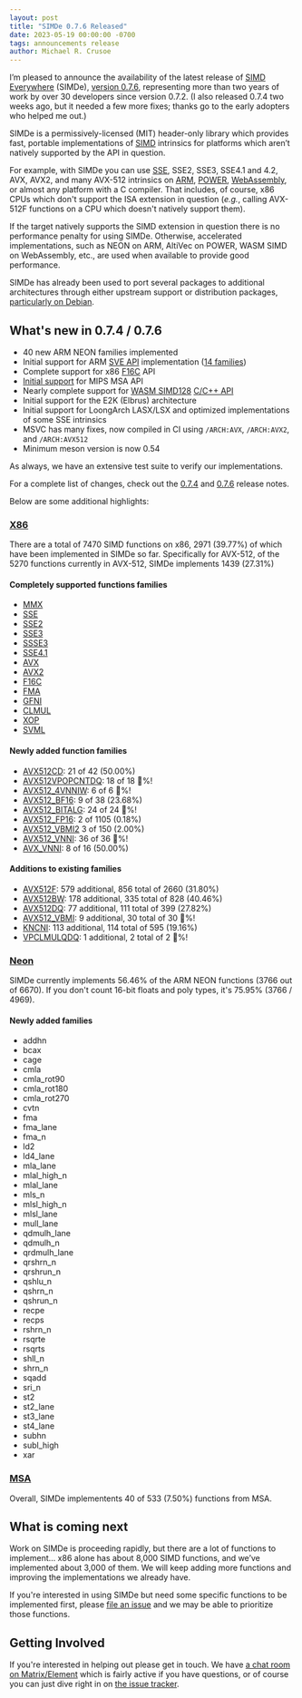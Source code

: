 ```yaml
---
layout: post
title: "SIMDe 0.7.6 Released"
date: 2023-05-19 00:00:00 -0700
tags: announcements release
author: Michael R. Crusoe
---
```


I’m pleased to announce the availability of the latest release of [SIMD
Everywhere](https://github.com/simd-everywhere/simde) (SIMDe),
[version 0.7.6](https://github.com/simd-everywhere/simde/releases),
representing more than two years of work by over 30 developers since
version 0.7.2. (I also released 0.7.4 two weeks ago, but it needed a few more
fixes; thanks go to the early adopters who helped me out.)

SIMDe is a permissively-licensed (MIT) header-only library which
provides fast, portable implementations of
[SIMD](https://en.wikipedia.org/wiki/SIMD) intrinsics for platforms
which aren’t natively supported by the API in question.

For example, with SIMDe you can use
[SSE](https://en.wikipedia.org/wiki/Streaming_SIMD_Extensions), SSE2, SSE3,
SSE4.1 and 4.2, AVX, AVX2, and many AVX-512 intrinsics on
[ARM](https://en.wikipedia.org/wiki/ARM_architecture),
[POWER](https://en.wikipedia.org/wiki/IBM_POWER_instruction_set_architecture),
[WebAssembly](https://webassembly.org/), or almost any platform with a
C compiler.  That includes, of course, x86 CPUs which don't support
the ISA extension in question (*e.g.*, calling AVX-512F functions on a
CPU which doesn't natively support them).

If the target natively supports the SIMD extension in question there
is no performance penalty for using SIMDe.  Otherwise, accelerated
implementations, such as NEON on ARM, AltiVec on POWER, WASM SIMD on
WebAssembly, etc., are used when available to provide good
performance.

SIMDe has already been used to port several packages to additional
architectures through either upstream support or distribution
packages, [particularly on
Debian](https://wiki.debian.org/SIMDEverywhere).

## What's new in 0.7.4 / 0.7.6

- 40 new ARM NEON families implemented
- Initial support for ARM [SVE API](https://developer.arm.com/Architectures/Scalable%20Vector%20Extensions) implementation ([14 families](https://github.com/simd-everywhere/simde/issues/609))
- Complete support for x86 [F16C](https://en.wikipedia.org/wiki/F16C) API
- [Initial support](https://github.com/simd-everywhere/implementation-status/blob/main/msa.md) for MIPS MSA API
- Nearly complete support for [WASM SIMD128](https://github.com/WebAssembly/simd/blob/main/proposals/simd/SIMD.md) [C/C++ API](https://github.com/llvm/llvm-project/blob/main/clang/lib/Headers/wasm_simd128.h)
- Initial support for the E2K (Elbrus) architecture
- Initial support for LoongArch LASX/LSX and optimized implementations of some SSE intrinsics
- MSVC has many fixes, now compiled in CI using `/ARCH:AVX`, `/ARCH:AVX2`, and `/ARCH:AVX512`
- Minimum meson version is now 0.54

As always, we have an extensive test suite to verify our
implementations.

For a complete list of changes, check out the [0.7.4](https://github.com/simd-everywhere/simde/releases/tag/v0.7.4)
and [0.7.6](https://github.com/simd-everywhere/simde/releases/tag/v0.7.6) release notes.

Below are some additional highlights:

### [X86](https://github.com/simd-everywhere/implementation-status/blob/main/x86.md)
There are a total of 7470 SIMD functions on x86, 2971 (39.77%) of which have been implemented in SIMDe so far.
Specifically for AVX-512, of the 5270 functions currently in AVX-512, SIMDe implements 1439 (27.31%)

#### Completely supported functions families

  * [MMX](https://en.wikipedia.org/wiki/MMX_(instruction_set))
  * [SSE](https://en.wikipedia.org/wiki/Streaming_SIMD_Extensions)
  * [SSE2](https://en.wikipedia.org/wiki/SSE2)
  * [SSE3](https://en.wikipedia.org/wiki/SSE3)
  * [SSSE3](https://en.wikipedia.org/wiki/SSSE3)
  * [SSE4.1](https://en.wikipedia.org/wiki/SSE4#SSE4.1)
  * [AVX](https://en.wikipedia.org/wiki/Advanced_Vector_Extensions)
  * [AVX2](https://en.wikipedia.org/wiki/Advanced_Vector_Extensions#Advanced_Vector_Extensions_2)
  * [F16C](https://en.wikipedia.org/wiki/F16C)
  * [FMA](https://en.wikipedia.org/wiki/FMA_instruction_set)
  * [GFNI](https://en.wikipedia.org/wiki/AVX-512#GFNI)
  * [CLMUL](https://en.wikipedia.org/wiki/CLMUL_instruction_set)
  * [XOP](https://en.wikipedia.org/wiki/XOP_instruction_set)
  * [SVML](https://software.intel.com/content/www/us/en/develop/documentation/cpp-compiler-developer-guide-and-reference/top/compiler-reference/intrinsics/intrinsics-for-intel-advanced-vector-extensions-512-intel-avx-512-instructions/intrinsics-for-arithmetic-operations-1/intrinsics-for-short-vector-math-library-svml-operations.html)

#### Newly added function families
- [AVX512CD](https://github.com/simd-everywhere/implementation-status/blob/main/x86.md#avx512cd): 21 of 42 (50.00%)
- [AVX512VPOPCNTDQ](https://github.com/simd-everywhere/implementation-status/blob/main/x86.md#avx512vpopcntdq): 18 of 18 💯%!
- [AVX512_4VNNIW](https://github.com/simd-everywhere/implementation-status/blob/main/x86.md#avx512_4vnniw): 6 of 6 💯%!
- [AVX512_BF16](https://github.com/simd-everywhere/implementation-status/blob/main/x86.md#avx512_bf16): 9 of 38 (23.68%)
- [AVX512_BITALG](https://github.com/simd-everywhere/implementation-status/blob/main/x86.md#avx512_bitalg): 24 of 24 💯%!
- [AVX512_FP16](https://github.com/simd-everywhere/implementation-status/blob/main/x86.md#avx512_fp16): 2 of 1105 (0.18%)
- [AVX512_VBMI2](https://github.com/simd-everywhere/implementation-status/blob/main/x86.md#avx512_vbmi2) 3 of 150 (2.00%)
- [AVX512_VNNI](https://github.com/simd-everywhere/implementation-status/blob/main/x86.md#avx512_vnni): 36 of 36 💯%!
- [AVX_VNNI](https://github.com/simd-everywhere/implementation-status/blob/main/x86.md#avx_vnni): 8 of 16 (50.00%)

#### Additions to existing families
- [AVX512F](https://github.com/simd-everywhere/implementation-status/blob/main/x86.md#avx512f): 579 additional, 856 total of 2660 (31.80%)
- [AVX512BW](https://github.com/simd-everywhere/implementation-status/blob/main/x86.md#avx512bw): 178 additional, 335 total of 828 (40.46%)
- [AVX512DQ](https://github.com/simd-everywhere/implementation-status/blob/main/x86.md#avx512dq): 77 additional, 111 total of 399 (27.82%)
- [AVX512_VBMI](https://github.com/simd-everywhere/implementation-status/blob/main/x86.md#avx512_vbmi): 9 additional, 30 total of 30 💯%!
- [KNCNI](https://github.com/simd-everywhere/implementation-status/blob/main/x86.md#kncni): 113 additional, 114 total of 595 (19.16%)
- [VPCLMULQDQ](https://github.com/simd-everywhere/implementation-status/blob/main/x86.md#vpclmulqdq): 1 additional, 2 total of 2 💯%!

### [Neon](https://github.com/simd-everywhere/implementation-status/blob/main/neon.md)
SIMDe currently implements 56.46% of the ARM NEON functions (3766 out of 6670). If you don't count 16-bit floats and poly types, it's 75.95% (3766 / 4969).

#### Newly added families
- addhn
- bcax
- cage
- cmla
- cmla_rot90
- cmla_rot180
- cmla_rot270
- cvtn
- fma
- fma_lane
- fma_n
- ld2
- ld4_lane
- mla_lane
- mlal_high_n
- mlal_lane
- mls_n
- mlsl_high_n
- mlsl_lane
- mull_lane
- qdmulh_lane
- qdmulh_n
- qrdmulh_lane
- qrshrn_n
- qrshrun_n
- qshlu_n
- qshrn_n
- qshrun_n
- recpe
- recps
- rshrn_n
- rsqrte
- rsqrts
- shll_n
- shrn_n
- sqadd
- sri_n
- st2
- st2_lane
- st3_lane
- st4_lane
- subhn
- subl_high
- xar

### [MSA](https://github.com/simd-everywhere/implementation-status/blob/main/msa.md)
Overall, SIMDe implementents 40 of 533 (7.50%) functions from MSA.

## What is coming next

Work on SIMDe is proceeding rapidly, but there are a lot of functions
to implement… x86 alone has about 8,000 SIMD functions, and we’ve
implemented about 3,000 of them.  We will keep adding more functions
and improving the implementations we already have.

If you're interested in using SIMDe but need some specific functions
to be implemented first, please [file an
issue](https://github.com/simd-everywhere/simde/issues/new) and we may
be able to prioritize those functions.

## Getting Involved

If you're interested in helping out please get in touch.  We have [a
chat room on Matrix/Element](https://gitter.im/simd-everywhere/community)
which is fairly active if you have questions, or of course you can
just dive right in on [the issue
tracker](https://github.com/simd-everywhere/simde/issues).
